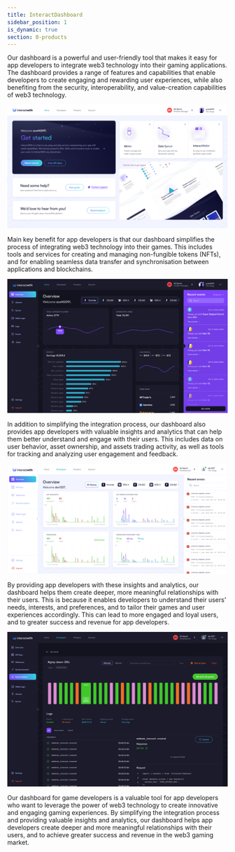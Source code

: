 ```yaml
---
title: InteractDashboard
sidebar_position: 1
is_dynamic: true
section: 0-products
---
```

Our dashboard is a powerful and user-friendly tool that makes it easy for app developers to integrate web3 technology into their gaming applications. The dashboard provides a range of features and capabilities that enable developers to create engaging and rewarding user experiences, while also benefiting from the security, interoperability, and value-creation capabilities of web3 technology.

![](home.jpg)

Main key benefit for app developers is that our dashboard simplifies the process of integrating web3 technology into their games. This includes tools and services for creating and managing non-fungible tokens (NFTs), and for enabling seamless data transfer and synchronisation between applications and blockchains.

![](products_-_overview.jpg)

In addition to simplifying the integration process, our dashboard also provides app developers with valuable insights and analytics that can help them better understand and engage with their users. This includes data on user behavior, asset ownership, and assets trading activity, as well as tools for tracking and analyzing user engagement and feedback.

![](dev_dashboard_-_overview.jpeg)

By providing app developers with these insights and analytics, our dashboard helps them create deeper, more meaningful relationships with their users. This is because it enables developers to understand their users' needs, interests, and preferences, and to tailor their games and user experiences accordingly. This can lead to more engaged and loyal users, and to greater success and revenue for app developers.

![](dev_dashboard_-_event_emitter_detail_update.jpg)

Our dashboard for game developers is a valuable tool for app developers who want to leverage the power of web3 technology to create innovative and engaging gaming experiences. By simplifying the integration process and providing valuable insights and analytics, our dashboard helps app developers create deeper and more meaningful relationships with their users, and to achieve greater success and revenue in the web3 gaming market.
